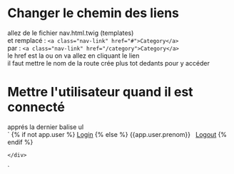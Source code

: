 # Changer le chemin des liens
allez de le fichier nav.html.twig (templates) \
et remplacé : `<a class="nav-link" href="#">Category</a>`\
par : `<a class="nav-link" href="/category">Category</a>`\
le href est la ou on va allez en cliquant le lien \
il faut mettre le nom de la route crée plus tot dedants pour y accéder

# Mettre l'utilisateur quand il est connecté
apprés la dernier balise ul\
` {% if not app.user %}
      <a class="nav-link" href="/login">Login</a>
      {% else %}
        {{app.user.prenom}}
        &nbsp; <a href="{{ path('app_logout') }}">Logout</a>
      {% endif %}

    </div>
  </div>
</nav>`
